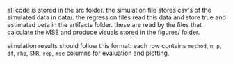 all code is stored in the src folder. the simulation file stores csv's of the simulated data in data/. the regression files read this data and store true and estimated beta in the artifacts folder. these are read by the files that calculate the MSE and produce visuals stored in the figures/ folder.

simulation results should follow this format: each row contains `method`, `n`, `p`, `df`, `rho`, `SNR`, `rep`, `mse` columns for evaluation and plotting.
